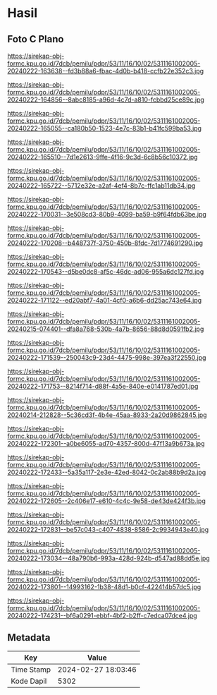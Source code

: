 # Hasil

## Foto C Plano

https://sirekap-obj-formc.kpu.go.id/7dcb/pemilu/pdpr/53/11/16/10/02/5311161002005-20240222-163638--fd3b88a6-fbac-4d0b-b418-ccfb22e352c3.jpg

https://sirekap-obj-formc.kpu.go.id/7dcb/pemilu/pdpr/53/11/16/10/02/5311161002005-20240222-164856--8abc8185-a96d-4c7d-a810-fcbbd25ce89c.jpg

https://sirekap-obj-formc.kpu.go.id/7dcb/pemilu/pdpr/53/11/16/10/02/5311161002005-20240222-165055--ca180b50-1523-4e7c-83b1-b41fc599ba53.jpg

https://sirekap-obj-formc.kpu.go.id/7dcb/pemilu/pdpr/53/11/16/10/02/5311161002005-20240222-165510--7d1e2613-9ffe-4f16-9c3d-6c8b56c10372.jpg

https://sirekap-obj-formc.kpu.go.id/7dcb/pemilu/pdpr/53/11/16/10/02/5311161002005-20240222-165722--5712e32e-a2af-4ef4-8b7c-ffc1ab11db34.jpg

https://sirekap-obj-formc.kpu.go.id/7dcb/pemilu/pdpr/53/11/16/10/02/5311161002005-20240222-170031--3e508cd3-80b9-4099-ba59-b9f64fdb63be.jpg

https://sirekap-obj-formc.kpu.go.id/7dcb/pemilu/pdpr/53/11/16/10/02/5311161002005-20240222-170208--b448737f-3750-450b-8fdc-7d1774691290.jpg

https://sirekap-obj-formc.kpu.go.id/7dcb/pemilu/pdpr/53/11/16/10/02/5311161002005-20240222-170543--d5be0dc8-af5c-46dc-ad06-955a6dc127fd.jpg

https://sirekap-obj-formc.kpu.go.id/7dcb/pemilu/pdpr/53/11/16/10/02/5311161002005-20240222-171122--ed20abf7-4a01-4cf0-a6b6-dd25ac743e64.jpg

https://sirekap-obj-formc.kpu.go.id/7dcb/pemilu/pdpr/53/11/16/10/02/5311161002005-20240215-074401--dfa8a768-530b-4a7b-8656-88d8d0591fb2.jpg

https://sirekap-obj-formc.kpu.go.id/7dcb/pemilu/pdpr/53/11/16/10/02/5311161002005-20240222-171539--250043c9-23d4-4475-998e-397ea3f22550.jpg

https://sirekap-obj-formc.kpu.go.id/7dcb/pemilu/pdpr/53/11/16/10/02/5311161002005-20240222-171753--8214f714-d88f-4a5e-840e-e0141787ed01.jpg

https://sirekap-obj-formc.kpu.go.id/7dcb/pemilu/pdpr/53/11/16/10/02/5311161002005-20240214-212828--5c36cd3f-4b4e-45aa-8933-2a20d9862845.jpg

https://sirekap-obj-formc.kpu.go.id/7dcb/pemilu/pdpr/53/11/16/10/02/5311161002005-20240222-172301--a0be6055-ad70-4357-800d-47f13a9b673a.jpg

https://sirekap-obj-formc.kpu.go.id/7dcb/pemilu/pdpr/53/11/16/10/02/5311161002005-20240222-172433--5a35a117-2e3e-42ed-8042-0c2ab88b9d2a.jpg

https://sirekap-obj-formc.kpu.go.id/7dcb/pemilu/pdpr/53/11/16/10/02/5311161002005-20240222-172605--2c406e17-e610-4c4c-9e58-de43de424f3b.jpg

https://sirekap-obj-formc.kpu.go.id/7dcb/pemilu/pdpr/53/11/16/10/02/5311161002005-20240222-172831--be57c043-c407-4838-8586-2c9934943e40.jpg

https://sirekap-obj-formc.kpu.go.id/7dcb/pemilu/pdpr/53/11/16/10/02/5311161002005-20240222-173034--48a790b6-993a-428d-924b-d547ad88dd5e.jpg

https://sirekap-obj-formc.kpu.go.id/7dcb/pemilu/pdpr/53/11/16/10/02/5311161002005-20240222-173801--14993162-1b38-48d1-b0cf-422414b57dc5.jpg

https://sirekap-obj-formc.kpu.go.id/7dcb/pemilu/pdpr/53/11/16/10/02/5311161002005-20240222-174231--bf6a0291-ebbf-4bf2-b2ff-c7edca07dce4.jpg


## Metadata

| Key        | Value               |
| ---------- | ------------------- |
| Time Stamp | 2024-02-27 18:03:46 |
| Kode Dapil | 5302                |



